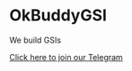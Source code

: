 # OkBuddyGSI

We build GSIs

[Click here to join our Telegram](https://t.me/OkBuddyGSI "Our Telegram")
